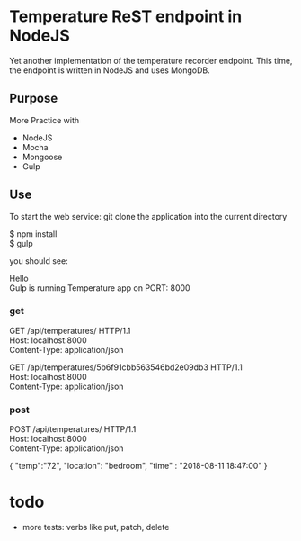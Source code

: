 # Temperature ReST endpoint in NodeJS
Yet another implementation of the temperature recorder endpoint.  This time, the endpoint is written in NodeJS and uses MongoDB.



## Purpose
More Practice with
* NodeJS
* Mocha
* Mongoose
* Gulp


## Use
To start the web service:
git clone the application into the current directory

 $ npm install<br>
 $ gulp

you should see:

Hello<br>
Gulp is running Temperature app on PORT: 8000


### get
GET /api/temperatures/ HTTP/1.1<br>
Host: localhost:8000<br>
Content-Type: application/json<br>

GET /api/temperatures/5b6f91cbb563546bd2e09db3 HTTP/1.1<br>
Host: localhost:8000<br>
Content-Type: application/json<br>


### post
POST /api/temperatures/ HTTP/1.1<br>
Host: localhost:8000<br>
Content-Type: application/json<br>

{
	"temp":"72",
	"location": "bedroom",
	"time" : "2018-08-11 18:47:00"
}

# todo
* more tests: verbs like put, patch, delete
